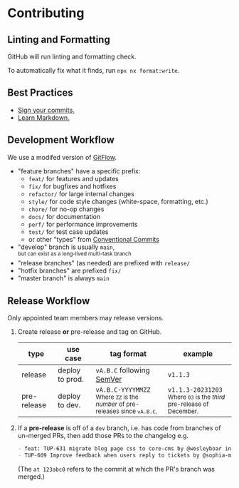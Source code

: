 # Contributing

## Linting and Formatting

GitHub will run linting and formatting check.

To automatically fix what it finds, run `npx nx format:write`.

## Best Practices

- [Sign your commits.](https://help.github.com/en/github/authenticating-to-github/managing-commit-signature-verification)
- [Learn Markdown.](https://bitbucket.org/tutorials/markdowndemo)

## Development Workflow

We use a modifed version of [GitFlow](https://datasift.github.io/gitflow/IntroducingGitFlow.html).

- "feature branches" have a specific prefix:
  - `feat/` for features and updates
  - `fix/` for bugfixes and hotfixes
  - `refactor/` for large internal changes
  - `style/` for code style changes (white-space, formatting, etc.)
  - `chore/` for no-op changes
  - `docs/` for documentation
  - `perf/` for performance improvements
  - `test/` for test case updates
  - or other "types" from [Conventional Commits](https://www.conventionalcommits.org/en/v1.0.0/#summary)
- "develop" branch is usually `main`,\
   <sup>but can exist as a long-lived multi-task branch</sup>
- "release branches" (as needed) are prefixed with `release/`
- "hotfix branches" are prefixed `fix/`
- "master branch" is always `main`

## Release Workflow

Only appointed team members may release versions.

1. Create release **or** pre-release and tag on GitHub.

   | type        | use case        | tag format                                                                               | example                                                                              |
   | ----------- | --------------- | ---------------------------------------------------------------------------------------- | ------------------------------------------------------------------------------------ |
   | release     | deploy to prod. | `vA.B.C` following [SemVer](https://semver.org/)                                         | `v1.1.3`                                                                             |
   | pre-release | deploy to dev.  | `vA.B.C-YYYYMMZZ`<br /><sub>Where `ZZ` is the _number_ of pre-releases since `vA.B.C`.</sub> | `v1.1.3-20231203`<br /><sub>Where `03` is the _third_ pre-release of December.</sub> |

2. If a **pre-release** is off of a `dev` branch, i.e. has code from branches of un-merged PRs, then add those PRs to the changelog e.g.

   ```markdown
   - feat: TUP-631 migrate blog page css to core-cms by @wesleyboar in #385 at b7f6651
   - TUP-609 Improve feedback when users reply to tickets by @sophia-massie in #382 at 53cd648
   ```

   (The `at 123abc0` refers to the commit at which the PR's branch was merged.)
